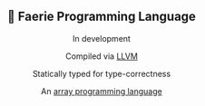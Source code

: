 <div align='center'>
  
  ## 🧚 Faerie Programming Language

  In development

  Compiled via [LLVM](https://llvm.org/)

  Statically typed for type-correctness

  An [array programming language](https://en.wikipedia.org/wiki/Array_programming)
  
</div>
